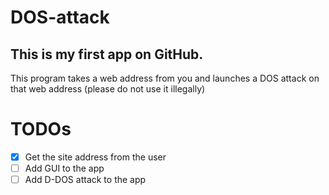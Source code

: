 # DOS-attack

## This is my first app on GitHub.

This program takes a web address from you and launches a DOS attack on that web address (please do not use it illegally)


# TODOs
- [x] Get the site address from the user
- [ ] Add GUI to the app
- [ ] Add D-DOS attack to the app
